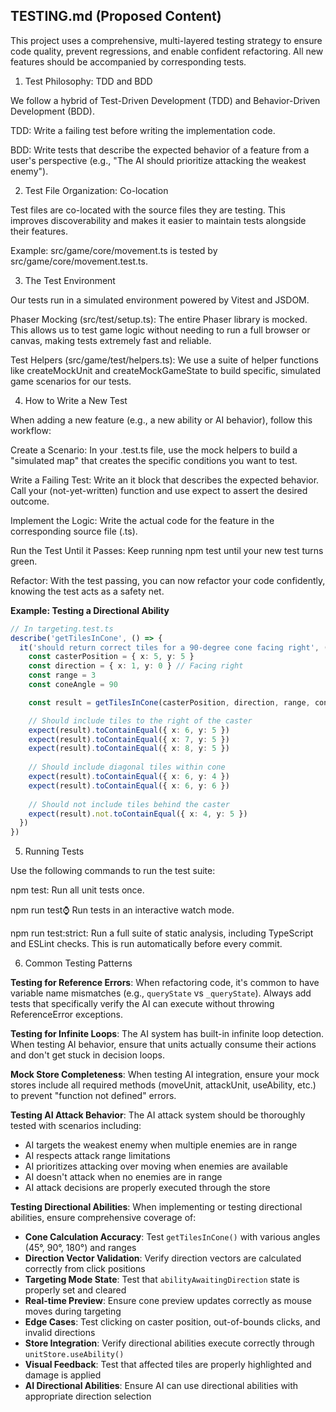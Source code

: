 ## TESTING.md (Proposed Content)

This project uses a comprehensive, multi-layered testing strategy to ensure code quality, prevent regressions, and enable confident refactoring. All new features should be accompanied by corresponding tests.

1. Test Philosophy: TDD and BDD

We follow a hybrid of Test-Driven Development (TDD) and Behavior-Driven Development (BDD).

TDD: Write a failing test before writing the implementation code.

BDD: Write tests that describe the expected behavior of a feature from a user's perspective (e.g., "The AI should prioritize attacking the weakest enemy").

2. Test File Organization: Co-location

Test files are co-located with the source files they are testing. This improves discoverability and makes it easier to maintain tests alongside their features.

Example: src/game/core/movement.ts is tested by src/game/core/movement.test.ts.

3. The Test Environment

Our tests run in a simulated environment powered by Vitest and JSDOM.

Phaser Mocking (src/test/setup.ts): The entire Phaser library is mocked. This allows us to test game logic without needing to run a full browser or canvas, making tests extremely fast and reliable.

Test Helpers (src/game/test/helpers.ts): We use a suite of helper functions like createMockUnit and createMockGameState to build specific, simulated game scenarios for our tests.

4. How to Write a New Test

When adding a new feature (e.g., a new ability or AI behavior), follow this workflow:

Create a Scenario: In your .test.ts file, use the mock helpers to build a "simulated map" that creates the specific conditions you want to test.

Write a Failing Test: Write an it block that describes the expected behavior. Call your (not-yet-written) function and use expect to assert the desired outcome.

Implement the Logic: Write the actual code for the feature in the corresponding source file (.ts).

Run the Test Until it Passes: Keep running npm test until your new test turns green.

Refactor: With the test passing, you can now refactor your code confidently, knowing the test acts as a safety net.

**Example: Testing a Directional Ability**

```typescript
// In targeting.test.ts
describe('getTilesInCone', () => {
  it('should return correct tiles for a 90-degree cone facing right', () => {
    const casterPosition = { x: 5, y: 5 }
    const direction = { x: 1, y: 0 } // Facing right
    const range = 3
    const coneAngle = 90

    const result = getTilesInCone(casterPosition, direction, range, coneAngle)

    // Should include tiles to the right of the caster
    expect(result).toContainEqual({ x: 6, y: 5 })
    expect(result).toContainEqual({ x: 7, y: 5 })
    expect(result).toContainEqual({ x: 8, y: 5 })
    
    // Should include diagonal tiles within cone
    expect(result).toContainEqual({ x: 6, y: 4 })
    expect(result).toContainEqual({ x: 6, y: 6 })
    
    // Should not include tiles behind the caster
    expect(result).not.toContainEqual({ x: 4, y: 5 })
  })
})
```

5. Running Tests

Use the following commands to run the test suite:

npm test: Run all unit tests once.

npm run test:watch: Run tests in an interactive watch mode.

npm run test:strict: Run a full suite of static analysis, including TypeScript and ESLint checks. This is run automatically before every commit.

6. Common Testing Patterns

**Testing for Reference Errors**: When refactoring code, it's common to have variable name mismatches (e.g., `queryState` vs `_queryState`). Always add tests that specifically verify the AI can execute without throwing ReferenceError exceptions.

**Testing for Infinite Loops**: The AI system has built-in infinite loop detection. When testing AI behavior, ensure that units actually consume their actions and don't get stuck in decision loops.

**Mock Store Completeness**: When testing AI integration, ensure your mock stores include all required methods (moveUnit, attackUnit, useAbility, etc.) to prevent "function not defined" errors.

**Testing AI Attack Behavior**: The AI attack system should be thoroughly tested with scenarios including:
- AI targets the weakest enemy when multiple enemies are in range
- AI respects attack range limitations
- AI prioritizes attacking over moving when enemies are available
- AI doesn't attack when no enemies are in range
- AI attack decisions are properly executed through the store

**Testing Directional Abilities**: When implementing or testing directional abilities, ensure comprehensive coverage of:
- **Cone Calculation Accuracy**: Test `getTilesInCone()` with various angles (45°, 90°, 180°) and ranges
- **Direction Vector Validation**: Verify direction vectors are calculated correctly from click positions
- **Targeting Mode State**: Test that `abilityAwaitingDirection` state is properly set and cleared
- **Real-time Preview**: Ensure cone preview updates correctly as mouse moves during targeting
- **Edge Cases**: Test clicking on caster position, out-of-bounds clicks, and invalid directions
- **Store Integration**: Verify directional abilities execute correctly through `unitStore.useAbility()`
- **Visual Feedback**: Test that affected tiles are properly highlighted and damage is applied
- **AI Directional Abilities**: Ensure AI can use directional abilities with appropriate direction selection